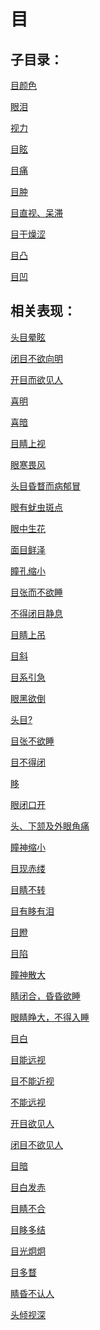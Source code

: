 # 目## 子目录：[目颜色](https://www.gmzyjc.com/read/biaoxian/cat_目颜色.md)[眼泪](https://www.gmzyjc.com/read/biaoxian/cat_眼泪.md)[视力](https://www.gmzyjc.com/read/biaoxian/cat_视力.md)[目眩](https://www.gmzyjc.com/read/biaoxian/cat_目眩.md)[目痛](https://www.gmzyjc.com/read/biaoxian/cat_目痛.md)[目肿](https://www.gmzyjc.com/read/biaoxian/cat_目肿.md)[目直视、呆滞](https://www.gmzyjc.com/read/biaoxian/cat_目直视、呆滞.md)[目干燥涩](https://www.gmzyjc.com/read/biaoxian/cat_目干燥涩.md)[目凸](https://www.gmzyjc.com/read/biaoxian/cat_目凸.md)[目凹](https://www.gmzyjc.com/read/biaoxian/cat_目凹.md)## 相关表现：[头目晕眩](https://www.gmzyjc.com/search/result?wd=头目晕眩)[闭目不欲向明](https://www.gmzyjc.com/search/result?wd=闭目不欲向明)[开目而欲见人](https://www.gmzyjc.com/search/result?wd=开目而欲见人)[喜明](https://www.gmzyjc.com/search/result?wd=喜明)[喜暗](https://www.gmzyjc.com/search/result?wd=喜暗)[目睛上视](https://www.gmzyjc.com/search/result?wd=目睛上视)[眼寒畏风](https://www.gmzyjc.com/search/result?wd=眼寒畏风)[头目昏瞀而病郁冒](https://www.gmzyjc.com/search/result?wd=头目昏瞀而病郁冒)[眼有蚘虫斑点](https://www.gmzyjc.com/search/result?wd=眼有蚘虫斑点)[眼中生花](https://www.gmzyjc.com/search/result?wd=眼中生花)[面目鲜泽](https://www.gmzyjc.com/search/result?wd=面目鲜泽)[瞳孔缩小](https://www.gmzyjc.com/search/result?wd=瞳孔缩小)[目张而不欲睡](https://www.gmzyjc.com/search/result?wd=目张而不欲睡)[不得闭目静息](https://www.gmzyjc.com/search/result?wd=不得闭目静息)[目睛上吊](https://www.gmzyjc.com/search/result?wd=目睛上吊)[目斜](https://www.gmzyjc.com/search/result?wd=目斜)[目系引急](https://www.gmzyjc.com/search/result?wd=目系引急)[眼黑欲倒](https://www.gmzyjc.com/search/result?wd=眼黑欲倒)[头目?](https://www.gmzyjc.com/search/result?wd=头目?)[目张不欲睡](https://www.gmzyjc.com/search/result?wd=目张不欲睡)[目不得闭](https://www.gmzyjc.com/search/result?wd=目不得闭)[眵](https://www.gmzyjc.com/search/result?wd=眵)[眼闭口开](https://www.gmzyjc.com/search/result?wd=眼闭口开)[头、下颔及外眼角痛](https://www.gmzyjc.com/search/result?wd=头、下颔及外眼角痛)[瞳神缩小](https://www.gmzyjc.com/search/result?wd=瞳神缩小)[目现赤缕](https://www.gmzyjc.com/search/result?wd=目现赤缕)[目睛不转](https://www.gmzyjc.com/search/result?wd=目睛不转)[目有眵有泪](https://www.gmzyjc.com/search/result?wd=目有眵有泪)[目瞪](https://www.gmzyjc.com/search/result?wd=目瞪)[目陷](https://www.gmzyjc.com/search/result?wd=目陷)[瞳神散大](https://www.gmzyjc.com/search/result?wd=瞳神散大)[睛闭合，昏昏欲睡](https://www.gmzyjc.com/search/result?wd=睛闭合，昏昏欲睡)[眼睛睁大，不得入睡](https://www.gmzyjc.com/search/result?wd=眼睛睁大，不得入睡)[目白](https://www.gmzyjc.com/search/result?wd=目白)[目能远视](https://www.gmzyjc.com/search/result?wd=目能远视)[目不能近视	](https://www.gmzyjc.com/search/result?wd=目不能近视	)[不能远视](https://www.gmzyjc.com/search/result?wd=不能远视)[开目欲见人](https://www.gmzyjc.com/search/result?wd=开目欲见人)[闭目不欲见人](https://www.gmzyjc.com/search/result?wd=闭目不欲见人)[目暗](https://www.gmzyjc.com/search/result?wd=目暗)[目白发赤](https://www.gmzyjc.com/search/result?wd=目白发赤)[目睛不合](https://www.gmzyjc.com/search/result?wd=目睛不合)[目眵多结](https://www.gmzyjc.com/search/result?wd=目眵多结)[目光炯炯](https://www.gmzyjc.com/search/result?wd=目光炯炯)[目多瞀](https://www.gmzyjc.com/search/result?wd=目多瞀)[睛昏不认人](https://www.gmzyjc.com/search/result?wd=睛昏不认人)[头倾视深](https://www.gmzyjc.com/search/result?wd=头倾视深)